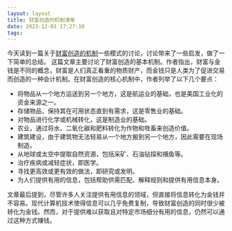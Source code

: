 ```yaml
---
layout: layout
title: 财富创造的机制清单
date: 2023-12-01 17:27:10
tags:
---
```


今天读到一篇关于[财富创造的机制](https://blog.rongarret.info/2009/10/catalog-of-wealth-creation-mechanisms.html)一些模式的讨论，讨论带来了一些启发，做了一下简单的总结。
这篇文章主要讨论了财富创造的基本机制。作者指出，财富与金钱是不同的概念，财富是人们真正看重的物质财产，而金钱只是人类为了促进交易而创造的一种会计机制。在财富创造的核心机制中，作者列举了以下几个要点：

* 将物品从一个地方运送到另一个地方，这是航运业的基础，也是美国工业化的资金来源之一。
* 存储物品，保持其在可用状态直到有需求，这是零售业的基础。
*  对物品进行化学或机械转化，这是制造业的基础。
*  农业，通过将水、二氧化碳和肥料转化为作物和牲畜来创造价值。
*  建筑建设，由于建筑物无法轻易从一个地方搬到另一个地方，因此需要在现场制造。
*  从地球或太空中提取自然资源，包括采矿、石油钻探和捕鱼等。
*  治疗疾病或减轻症状，即医学。
*  寻找更高效或更有效的做法，即研究或发明。
*  为人们提供有用的信息，包括帮助供需匹配、解释规则和提供有用信息本身。

文章最后提到，尽管许多人关注提供有用信息的领域，但直接将信息转化为金钱并不容易。现代计算机技术使得信息可以几乎免费复制，导致财富创造的同时很少被转化为金钱。然而，对于提供难以获取且对特定市场细分有用的信息，仍然可以通过这种方式赚钱。

